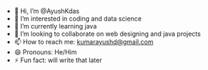- 👋 Hi, I’m @AyushKdas
- 👀 I’m interested in coding and data science
- 🌱 I’m currently learning java
- 💞️ I’m looking to collaborate on web designing and java projects
- 📫 How to reach me: kumarayushd@gmail.com
- 😄 Pronouns: He/Him
- ⚡ Fun fact: will write that later

<!---
AyushKdas/AyushKdas is a ✨ special ✨ repository because its `README.md` (this file) appears on your GitHub profile.
You can click the Preview link to take a look at your changes.
--->
